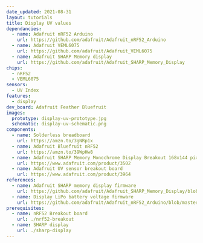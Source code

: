 ```yaml
---
date_updated: 2021-08-31
layout: tutorials
title: Display UV values
dependancies:
  - name: Adafruit nRF52 Arduino
    url: https://github.com/adafruit/Adafruit_nRF52_Arduino
  - name: Adafruit VEML6075
    url: https://github.com/adafruit/Adafruit_VEML6075
  - name: Adafruit SHARP Memory display
    url: https://github.com/adafruit/Adafruit_SHARP_Memory_Display
chips:
  - nRF52
  - VEML6075
sensors:
  - UV Index
features:
  - display
dev_board: Adafruit Feather Bluefruit
images:
  prototype: display-uv-prototype.jpg
  schematic: display-uv-schematic.png
components:
  - name: Solderless breadboard
    url: https://amzn.to/3gNRp1x
  - name: Adafruit Bluefruit nRF52
    url: https://amzn.to/39WpHw8
  - name: Adafruit SHARP Memory Monochrome Display Breakout 168x144 pixels
    url: https://www.adafruit.com/product/3502
  - name: Adafruit UV sensor breakout board
    url: https://www.adafruit.com/product/3964
references:
  - name: Adafruit SHARP memory display firmware
    url: https://github.com/adafruit/Adafruit_SHARP_Memory_Display/blob/master/examples/sharpmemtest/sharpmemtest.ino
  - name: Display LiPo battery voltage firmware
    url: https://github.com/adafruit/Adafruit_nRF52_Arduino/blob/master/libraries/Bluefruit52Lib/examples/Hardware/adc_vbat/adc_vbat.ino
prerequisites:
  - name: nRF52 Breakout board
    url: ./nrf52-breakout
  - name: SHARP display
    url: ./sharp-display
---
```

